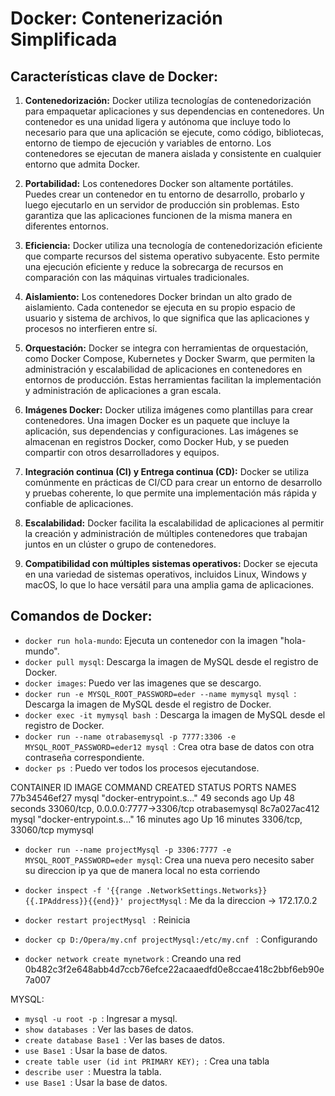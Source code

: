 # Docker: Contenerización Simplificada

## Características clave de Docker:

1. **Contenedorización:** Docker utiliza tecnologías de contenedorización para empaquetar aplicaciones y sus dependencias en contenedores. Un contenedor es una unidad ligera y autónoma que incluye todo lo necesario para que una aplicación se ejecute, como código, bibliotecas, entorno de tiempo de ejecución y variables de entorno. Los contenedores se ejecutan de manera aislada y consistente en cualquier entorno que admita Docker.

2. **Portabilidad:** Los contenedores Docker son altamente portátiles. Puedes crear un contenedor en tu entorno de desarrollo, probarlo y luego ejecutarlo en un servidor de producción sin problemas. Esto garantiza que las aplicaciones funcionen de la misma manera en diferentes entornos.

3. **Eficiencia:** Docker utiliza una tecnología de contenedorización eficiente que comparte recursos del sistema operativo subyacente. Esto permite una ejecución eficiente y reduce la sobrecarga de recursos en comparación con las máquinas virtuales tradicionales.

4. **Aislamiento:** Los contenedores Docker brindan un alto grado de aislamiento. Cada contenedor se ejecuta en su propio espacio de usuario y sistema de archivos, lo que significa que las aplicaciones y procesos no interfieren entre sí.

5. **Orquestación:** Docker se integra con herramientas de orquestación, como Docker Compose, Kubernetes y Docker Swarm, que permiten la administración y escalabilidad de aplicaciones en contenedores en entornos de producción. Estas herramientas facilitan la implementación y administración de aplicaciones a gran escala.

6. **Imágenes Docker:** Docker utiliza imágenes como plantillas para crear contenedores. Una imagen Docker es un paquete que incluye la aplicación, sus dependencias y configuraciones. Las imágenes se almacenan en registros Docker, como Docker Hub, y se pueden compartir con otros desarrolladores y equipos.

7. **Integración continua (CI) y Entrega continua (CD):** Docker se utiliza comúnmente en prácticas de CI/CD para crear un entorno de desarrollo y pruebas coherente, lo que permite una implementación más rápida y confiable de aplicaciones.

8. **Escalabilidad:** Docker facilita la escalabilidad de aplicaciones al permitir la creación y administración de múltiples contenedores que trabajan juntos en un clúster o grupo de contenedores.

9. **Compatibilidad con múltiples sistemas operativos:** Docker se ejecuta en una variedad de sistemas operativos, incluidos Linux, Windows y macOS, lo que lo hace versátil para una amplia gama de aplicaciones.

## Comandos de Docker:

- `docker run hola-mundo`: Ejecuta un contenedor con la imagen "hola-mundo".
- `docker pull mysql`: Descarga la imagen de MySQL desde el registro de Docker.
- `docker images`: Puedo ver las imagenes que se descargo.
- `docker run -e MYSQL_ROOT_PASSWORD=eder --name mymysql mysql `: Descarga la imagen de MySQL desde el registro de Docker.
- `docker exec -it mymysql bash `: Descarga la imagen de MySQL desde el registro de Docker.
- `docker run --name otrabasemysql -p 7777:3306 -e MYSQL_ROOT_PASSWORD=eder12 mysql `: Crea otra base de datos con otra contraseña correspondiente.
- `docker ps `: Puedo ver todos los procesos ejecutandose.

CONTAINER ID IMAGE COMMAND CREATED STATUS PORTS NAMES  
77b34546ef27 mysql "docker-entrypoint.s…" 49 seconds ago Up 48 seconds 33060/tcp, 0.0.0.0:7777->3306/tcp otrabasemysql
8c7a027ac412 mysql "docker-entrypoint.s…" 16 minutes ago Up 16 minutes 3306/tcp, 33060/tcp mymysql

- `docker run --name projectMysql -p 3306:7777 -e MYSQL_ROOT_PASSWORD=eder mysql`: Crea una nueva pero necesito saber su direccion ip ya que de manera local no esta corriendo
- `docker inspect -f '{{range .NetworkSettings.Networks}}{{.IPAddress}}{{end}}' projectMysql` : Me da la direccion -> 172.17.0.2

- `docker restart projectMysql ` : Reinicia
- `docker cp D:/Opera/my.cnf projectMysql:/etc/my.cnf ` : Configurando

- `docker network create mynetwork` : Creando una red 0b482c3f2e648abb4d7ccb76efce22acaaedfd0e8ccae418c2bbf6eb90e7a007

MYSQL:

- `mysql -u root -p `: Ingresar a mysql.
- `show databases `: Ver las bases de datos.
- `create database Base1 `: Ver las bases de datos.
- `use Base1 `: Usar la base de datos.
- `create table user (id int PRIMARY KEY); `: Crea una tabla
- `describe user `: Muestra la tabla.
- `use Base1 `: Usar la base de datos.
